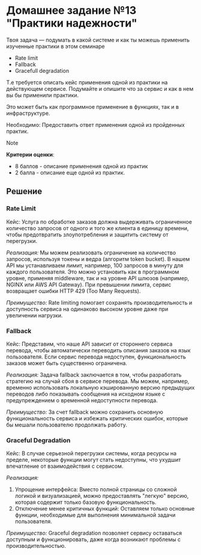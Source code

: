 # Домашнее задание №13 "Практики надежности"

Твоя задача — подумать в какой системе и как ты можешь применить изученные практики в этом семинаре

* Rate limit
* Fallback
* Gracefull degradation

Т.е требуется описать кейс применения одной из практики на действующем сервисе. Подумайте и опишите что за сервис и как в нем вы бы применили практики.

Это может быть как программное применение в функциях, так и в инфраструктуре.


Необходимо: Предоставить ответ применения одной из пройденных практик.

> [!NOTE]
> **Критерии оценки**:
> * 8 баллов - описание применения одной из практик
> * 2 балла - описание еще одной из практик.

## Решение

### Rate Limit

Кейс: Услуга по обработке заказов должна выдерживать ограниченное количество запросов от одного и того же клиента в единицу времени, чтобы предотвратить злоупотребления и защитить систему от перегрузки.

*Реализация:* Мы можем реализовать ограничение на количество запросов, используя токены и ведра (алгоритм token bucket). В нашем API мы устанавливаем лимит, например, 100 запросов в минуту для каждого пользователя. Это можно установить как в программном уровне, применяя middleware, так и на уровне API шлюзов (например, NGINX или AWS API Gateway).
При превышении лимита, сервис возвращает ошибки HTTP 429 (Too Many Requests).

*Преимущество:* Rate limiting помогает сохранять производительность и доступность сервиса на одинаково высоком уровне даже при увеличении нагрузки.

### Fallback

Кейс: Представим, что наше API зависит от стороннего сервиса перевода, чтобы автоматически переводить описания заказов на язык пользователя. Если сервис перевода недоступен, функциональность заказов может быть существенно ограничена.

*Реализация:* Задача fallback заключается в том, чтобы разработать стратегию на случай сбоя в сервисе перевода. Мы можем, например, временно использовать локальную кэшированную версию предыдущих переводов либо показывать сообщения на исходном языке с предупреждением о временной недоступности перевода.

*Преимущество:* За счет fallback можно сохранить основную функциональность сервиса и избежать критических ошибок, которые бы мешали пользователю продолжать работу.

### Graceful Degradation

Кейс: В случае серьезной перегрузки системы, когда ресурсы на пределе, некоторые функции могут стать недоступны, что ухудшит впечатление от взаимодействия с сервисом.

*Реализация:*
1. Упрощение интерфейса: Вместо полной страницы со сложной логикой и визуализацией, можно предоставлять "легкую" версию, которая содержит только базовую функциональность.
2. Отключение менее критичных функций: Оставляем только основные функции, необходимые для выполнения минимальной задачи пользователя.

*Преимущество:* Graceful degradation позволяет сервису оставаться доступным и функционировать, даже когда возникают проблемы с производительностью.
